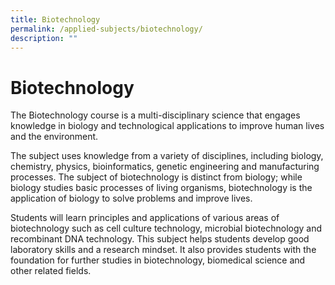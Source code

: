 ```yaml
---
title: Biotechnology
permalink: /applied-subjects/biotechnology/
description: ""
---
```

# Biotechnology

The Biotechnology course is a multi-disciplinary science that engages knowledge in biology and technological applications to improve human lives and the environment.

The subject uses knowledge from a variety of disciplines, including biology, chemistry, physics, bioinformatics, genetic engineering and manufacturing processes. The subject of biotechnology is distinct from biology; while biology studies basic processes of living organisms, biotechnology is the application of biology to solve problems and improve lives.

Students will learn principles and applications of various areas of biotechnology such as cell culture technology, microbial biotechnology and recombinant DNA technology. This subject helps students develop good laboratory skills and a research mindset. It also provides students with the foundation for further studies in biotechnology, biomedical science and other related fields.
